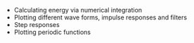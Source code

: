 - Calculating energy via numerical integration
- Plotting different wave forms, impulse responses and filters
- Step responses
- Plotting periodic functions
